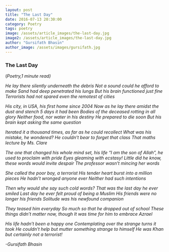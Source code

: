 ```yaml
---
layout: post
title: "The Last Day"
date: 2016-07-13 20:30:00
category: Poetry
tags: poetry
image: /assets/article_images/the-last-day.jpg
image2: /assets/article_images/the-last-day.jpg
author: "Gursifath Bhasin"
author_image: /assets/images/gursifath.jpg
---
```

<h3>The Last Day</h3>
(<i>Poetry,1 minute read)
<p>He lay there silently underneath the debris
Not a sound could he afford to make
Sand had deep penetrated his lungs
But his brain functioned just fine
Terrorists had not spared even the remotest of cities</p>
<p>His city, in USA, his first home since 2004
Now as he lay there amidst the dust and stench
5 days it had been
Bodies of the deceased rotting in all glory
Neither food, nor water in his destiny
He prepared to die soon
But his brain kept asking the same question</p>
<p>Iterated it a thousand times, as far as he could recollect
What was his mistake, he wondered?
He couldn&rsquo;t bear to forget that class
That maths lecture by Ms. Clare</p>
<p>The one that changed his whole mind set, his life
&ldquo;I am the son of Allah&rdquo;, he used to proclaim with pride
Eyes gleaming with ecstasy!
Little did he know, these words would invite despair
The professor wasn&rsquo;t mincing her words</p>
<p>She called the poor boy, a terrorist
His tender heart burst into a million pieces
He hadn&rsquo;t wronged anyone ever
Neither had such intentions</p>
<p>Then why would she say such cold words?
That was the last day he ever smiled
Last day he ever felt proud of being a Muslim
His friends were no longer his friends
Solitude was his newfound companion</p>
<p>They teased him everyday
So much so that he dropped out of school
These things didn&rsquo;t matter now, though
It was time for him to embrace Azrael</p>
<p>His life hadn&rsquo;t been a happy one
Contemplating over the strange turns it took
He couldn&rsquo;t help but mutter something strange to himself
He was Khan but certainly not a terrorist!</p>
<p>-Gursifath Bhasin</p>